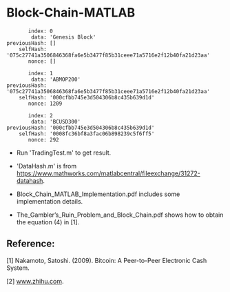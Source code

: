 # Block-Chain-MATLAB


           index: 0
            data: 'Genesis Block'
    previousHash: []
        selfHash: '075c27741a3506846368fa6e5b3477f85b31ceee71a5716e2f12b40fa21d23aa'
           nonce: []

           index: 1
            data: 'ABMOP200'
    previousHash: '075c27741a3506846368fa6e5b3477f85b31ceee71a5716e2f12b40fa21d23aa'
        selfHash: '000cfbb745e3d504306b8c435b639d1d'
           nonce: 1209

           index: 2
            data: 'BCUSD300'
    previousHash: '000cfbb745e3d504306b8c435b639d1d'
        selfHash: '0008fc36bf8a3fac06b898239c5f6ff5'
           nonce: 292




* Run 'TradingTest.m' to get result. 

* 'DataHash.m' is from https://www.mathworks.com/matlabcentral/fileexchange/31272-datahash.

* Block_Chain_MATLAB_Implementation.pdf includes some implementation details.

* The_Gambler’s_Ruin_Problem_and_Block_Chain.pdf shows how to obtain the equation (4) in [1].

## Reference: 

[1] Nakamoto, Satoshi. (2009). Bitcoin: A Peer-to-Peer Electronic Cash System.  

[2] www.zhihu.com.
